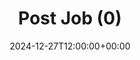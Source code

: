 ---
weight: 2300
title: "Post Job (0)"
description: "University Jobs in Agriculture"
icon: search
date: 2024-12-27T12:00:00+00:00
draft: false
images: []
---